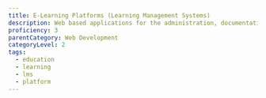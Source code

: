 ```yaml
---
title: E-Learning Platforms (Learning Management Systems)
description: Web based applications for the administration, documentation, tracking, reporting and delivery of electronic educational technology education courses or training programs.
proficiency: 3
parentCategory: Web Development 
categoryLevel: 2
tags:
  - education
  - learning
  - lms
  - platform
---
```

